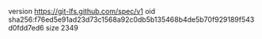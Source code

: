 version https://git-lfs.github.com/spec/v1
oid sha256:f76ed5e91ad23d73c1568a92c0db5b135468b4de5b70f929189f543d0fdd7ed6
size 2349
